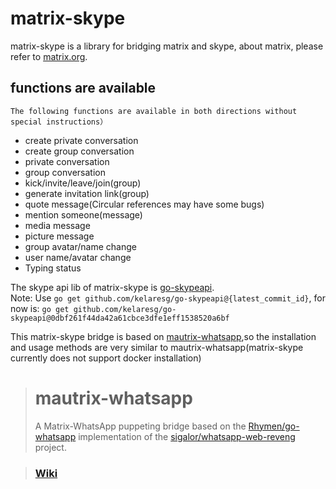 # matrix-skype

matrix-skype is a library for bridging matrix and skype, about matrix, please refer to [matrix.org](http://matrix.org/).

## functions are available 
`The following functions are available in both directions without special instructions）`

* create private conversation
* create group conversation
* private conversation
* group conversation
* kick/invite/leave/join(group)
* generate invitation link(group)
* quote message(Circular references may have some bugs)
* mention someone(message)
* media message
* picture message
* group avatar/name change
* user name/avatar change
* Typing status

The skype api lib of matrix-skype is [go-skypeapi](https://github.com/kelaresg/go-skypeapi).  
Note: Use `go get github.com/kelaresg/go-skypeapi@{latest_commit_id}`, for now is: `go get github.com/kelaresg/go-skypeapi@0dbf261f44da42a61cbce3dfe1eff1538520a6bf`

This matrix-skype bridge is based on [mautrix-whatsapp](https://github.com/tulir/mautrix-whatsapp),so the installation and usage methods are very similar to mautrix-whatsapp(matrix-skype currently does not support docker installation)

> # mautrix-whatsapp
> A Matrix-WhatsApp puppeting bridge based on the [Rhymen/go-whatsapp](https://github.com/Rhymen/go-whatsapp)
> implementation of the [sigalor/whatsapp-web-reveng](https://github.com/sigalor/whatsapp-web-reveng) project.

> ### [Wiki](https://github.com/tulir/mautrix-whatsapp/wiki)
